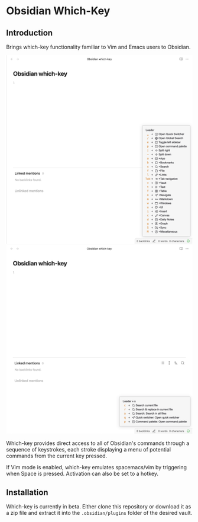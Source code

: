 # Obsidian Which-Key

## Introduction

Brings which-key functionality familiar to Vim and Emacs users to Obsidian.

![which-key-leader-example](.github/light-mode-leader.png)
![which-key-s-example](.github/light-mode-s.png)

Which-key provides direct access to all of Obsidian's commands through a sequence of keystrokes, each stroke displaying a menu of potential commands from the current key pressed.

If Vim mode is enabled, which-key emulates spacemacs/vim by triggering when Space is pressed. Activation can also be set to a hotkey.

## Installation

Which-key is currently in beta. Either clone this repository or download it as a zip file and extract it into the `.obsidian/plugins` folder of the desired vault.
